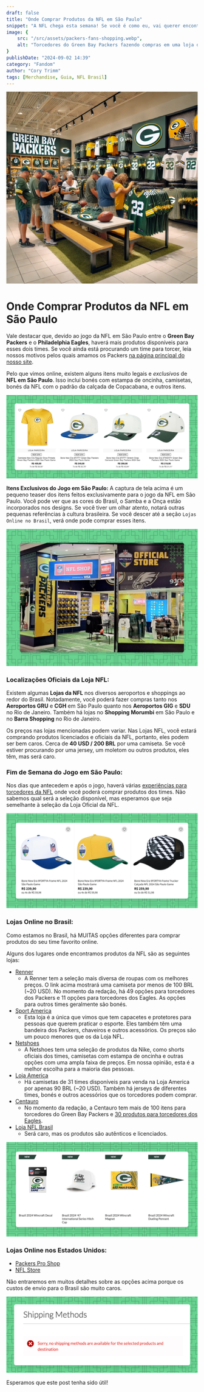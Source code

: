 ```yaml
---
draft: false
title: "Onde Comprar Produtos da NFL em São Paulo"
snippet: "A NFL chega esta semana! Se você é como eu, vai querer encontrar uma nova camiseta para representar seu time. Este post cobre todos os lugares onde você pode comprar produtos do seu time favorito em São Paulo."
image: {
    src: "/src/assets/packers-fans-shopping.webp",
    alt: "Torcedores do Green Bay Packers fazendo compras em uma loja de shopping, procurando uma nova camiseta ou jersey."
}
publishDate: "2024-09-02 14:39"
category: "Fandom"
author: "Cory Trimm"
tags: [Merchandise, Guia, NFL Brasil]
---
```


![Torcedores do Green Bay Packers fazendo compras em uma loja de shopping, procurando uma nova camiseta ou jersey](/src/assets/packers-fans-shopping.webp)

# Onde Comprar Produtos da NFL em São Paulo

Vale destacar que, devido ao jogo da NFL em São Paulo entre o **Green Bay Packers** e o **Philadelphia Eagles**, haverá mais produtos disponíveis para esses dois times. Se você ainda está procurando um time para torcer, leia nossos motivos pelos quais amamos os Packers [na página principal do nosso site](https://cabecadequeijo.com).

Pelo que vimos online, existem alguns itens muito legais e *exclusivos* de **NFL em São Paulo**. Isso inclui bonés com estampa de oncinha, camisetas, bonés da NFL com o padrão da calçada de Copacabana, e outros itens.

![Captura de tela da Renner.com com opções do jogo dos Packers em São Paulo](/src/assets/renner.com-sao-paulo-game-options.png)

**Itens Exclusivos do Jogo em São Paulo:** 
A captura de tela acima é um pequeno teaser dos itens feitos exclusivamente para o jogo da NFL em São Paulo. Você pode ver que as cores do Brasil, o Samba e a Onça estão incorporados nos designs. Se você tiver um olhar atento, notará outras pequenas referências à cultura brasileira. Se você descer até a seção `Lojas Online no Brasil`, verá onde pode comprar esses itens.

![Foto da Loja da NFL no Shopping Morumbi](/src/assets/nfl-store-shopping-morumbi.png)

### Localizações Oficiais da Loja NFL:
Existem algumas **Lojas da NFL** nos diversos aeroportos e shoppings ao redor do Brasil. Notadamente, você poderá fazer compras tanto nos **Aeroportos GRU** e **CGH** em São Paulo quanto nos **Aeroportos GIG** e **SDU** no Rio de Janeiro. Também há lojas no **Shopping Morumbi** em São Paulo e no **Barra Shopping** no Rio de Janeiro.

Os preços nas lojas mencionadas podem variar. Nas Lojas NFL, você estará comprando produtos licenciados e oficiais da NFL, portanto, eles podem ser bem caros. Cerca de **40 USD / 200 BRL** por uma camiseta. Se você estiver procurando por uma jersey, um moletom ou outros produtos, eles têm, mas será caro.

### Fim de Semana do Jogo em São Paulo:
Nos dias que antecedem e após o jogo, haverá várias [experiências para torcedores da NFL](https://www.nfl.com/international/games/saopaulo/) onde você poderá comprar produtos dos times. Não sabemos qual será a seleção disponível, mas esperamos que seja semelhante à seleção da Loja Oficial da NFL.

![Opções de bonés da Renner.com para o jogo da NFL em São Paulo](/src/assets/renner-hat-options.png)

### Lojas Online no Brasil:
Como estamos no Brasil, há MUITAS opções diferentes para comprar produtos do seu time favorito online.

Alguns dos lugares onde encontramos produtos da NFL são as seguintes lojas:
- [Renner](https://www.lojasrenner.com.br/p/camiseta-comfort-em-algodao-com-estampa-nfl-packers/-/A-927784120-br.lr?sku=927784162)
  - A Renner tem a seleção mais diversa de roupas com os melhores preços. O link acima mostrará uma camiseta por menos de 100 BRL (~20 USD). No momento da redação, há 49 opções para torcedores dos Packers e 11 opções para torcedores dos Eagles. As opções para outros times geralmente são bonés.
- [Sport America](https://www.sportamerica.com.br/futebol-americano/)
  - Esta loja é a única que vimos que tem capacetes e protetores para pessoas que querem praticar o esporte. Eles também têm uma bandeira dos Packers, chaveiros e outros acessórios. Os preços são um pouco menores que os da Loja NFL.
- [Netshoes](https://www.netshoes.com.br/busca2?nsCat=Natural&q=NFL)
  - A Netshoes tem uma seleção de produtos da Nike, como shorts oficiais dos times, camisetas com estampa de oncinha e outras opções com uma ampla faixa de preços. Em nossa opinião, esta é a melhor escolha para a maioria das pessoas.
- [Loja America](https://www.netshoes.com.br/futebol-americano/camisetas/nfl)
  - Há camisetas de 31 times disponíveis para venda na Loja America por apenas 90 BRL (~20 USD). Também há jerseys de diferentes times, bonés e outros acessórios que os torcedores podem comprar.
- [Centauro](https://www.centauro.com.br/busca/green-bay-packers)
  - No momento da redação, a Centauro tem mais de 100 itens para torcedores do Green Bay Packers e [30 produtos para torcedores dos Eagles](https://www.centauro.com.br/busca/philadelphia-eagles).
- [Loja NFL Brasil](https://www.lojanfl.com.br/)
  - Será caro, mas os produtos são autênticos e licenciados.

![Captura de tela do PackersProShop.com com itens do jogo no Brasil à venda](/src/assets/packersproshop.com-brasil-items.png)

### Lojas Online nos Estados Unidos:
- [Packers Pro Shop](https://packersproshop.com)
- [NFL Store](https://nflstore.com)

Não entraremos em muitos detalhes sobre as opções acima porque os custos de envio para o Brasil são muito caros.

![Captura de tela do PackersProShop.com informando que o envio não está disponível para o Brasil](/src/assets/shipping-unavailable.png)

Esperamos que este post tenha sido útil!

